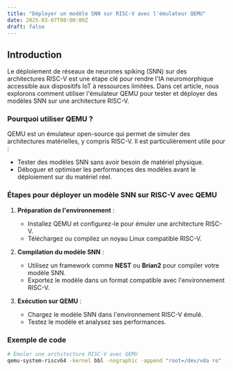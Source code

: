 ```yaml
---
title: "Déployer un modèle SNN sur RISC-V avec l'émulateur QEMU"
date: 2025-03-07T00:00:00Z
draft: false
---
```


## Introduction

Le déploiement de réseaux de neurones spiking (SNN) sur des architectures RISC-V est une étape clé pour rendre l'IA neuromorphique accessible aux dispositifs IoT à ressources limitées. Dans cet article, nous explorons comment utiliser l'émulateur QEMU pour tester et déployer des modèles SNN sur une architecture RISC-V.

### Pourquoi utiliser QEMU ?

QEMU est un émulateur open-source qui permet de simuler des architectures matérielles, y compris RISC-V. Il est particulièrement utile pour :
- Tester des modèles SNN sans avoir besoin de matériel physique.
- Déboguer et optimiser les performances des modèles avant le déploiement sur du matériel réel.

### Étapes pour déployer un modèle SNN sur RISC-V avec QEMU

1. **Préparation de l'environnement** :
   - Installez QEMU et configurez-le pour émuler une architecture RISC-V.
   - Téléchargez ou compilez un noyau Linux compatible RISC-V.

2. **Compilation du modèle SNN** :
   - Utilisez un framework comme **NEST** ou **Brian2** pour compiler votre modèle SNN.
   - Exportez le modèle dans un format compatible avec l'environnement RISC-V.

3. **Exécution sur QEMU** :
   - Chargez le modèle SNN dans l'environnement RISC-V émulé.
   - Testez le modèle et analysez ses performances.

### Exemple de code

```bash
# Émuler une architecture RISC-V avec QEMU
qemu-system-riscv64 -kernel bbl -nographic -append "root=/dev/vda ro" -hda rootfs.img
